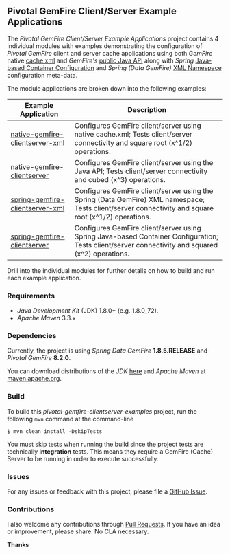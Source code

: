 ## Pivotal GemFire Client/Server Example Applications

The *Pivotal GemFire Client/Server Example Applications* project contains 4 individual modules with examples
demonstrating the configuration of *Pivotal GemFire* client and server cache applications using both *GemFire*
native [cache.xml](http://gemfire.docs.pivotal.io/docs-gemfire/latest/reference/topics/chapter_overview_cache_xml.html)
and *GemFire's* [public Java API](http://data-docs-samples.cfapps.io/docs-gemfire/latest/javadocs/japi/index.html)
along with *Spring* [Java-based Container Configuration](http://docs.spring.io/spring/docs/current/spring-framework-reference/htmlsingle/#beans-java)
and *Spring (Data GemFire)* [XML Namespace](http://docs.spring.io/spring-data-gemfire/docs/current/reference/html/#_spring_data_gemfire_core_schema_gfe)
configuration meta-data.

The module applications are broken down into the following examples:

Example Application | Description
------------------- | -----------
[native-gemfire-clientserver-xml](https://github.com/jxblum/pivotal-gemfire-clientserver-examples/tree/master/native-gemfire-clientserver-xml) | Configures GemFire client/server using native cache.xml; Tests client/server connectivity and square root (x^1/2) operations.
[native-gemfire-clientserver](https://github.com/jxblum/pivotal-gemfire-clientserver-examples/tree/master/native-gemfire-clientserver) | Configures GemFire client/server using the Java API; Tests client/server connectivity and cubed (x^3) operations.
[spring-gemfire-clientserver-xml](https://github.com/jxblum/pivotal-gemfire-clientserver-examples/tree/master/spring-gemfire-clientserver-xml) | Configures GemFire client/server using the Spring (Data GemFire) XML namespace; Tests client/server connectivity and square root (x^1/2) operations.
[spring-gemfire-clientserver](https://github.com/jxblum/pivotal-gemfire-clientserver-examples/tree/master/spring-gemfire-clientserver) | Configures GemFire client/server using Spring Java-based Container Configuration; Tests client/server connectivity and squared (x^2) operations.

Drill into the individual modules for further details on how to build and run each example application.

### Requirements

* *Java Development Kit* (JDK) 1.8.0+ (e.g. 1.8.0_72).
* *Apache Maven* 3.3.x

### Dependencies

Currently, the project is using *Spring Data GemFire* **1.8.5.RELEASE** and *Pivotal GemFire* **8.2.0**.

You can download distributions of the *JDK* [here](http://www.oracle.com/technetwork/java/javase/downloads/index.html)
and *Apache Maven* at [maven.apache.org](http://maven.apache.org/download.cgi).

### Build

To build this *pivotal-gemfire-clientserver-examples* project, run the following `mvn` command at the command-line

```
$ mvn clean install -DskipTests
```

You must skip tests when running the build since the project tests are technically **integration** tests.  This means
they require a GemFire (Cache) Server to be running in order to execute successfully.

### Issues

For any issues or feedback with this project, please file a [GitHub Issue](https://github.com/jxblum/pivotal-gemfire-clientserver-examples/issues).

### Contributions

I also welcome any contributions through [Pull Requests](https://github.com/jxblum/pivotal-gemfire-clientserver-examples/pulls).
If you have an idea or improvement, please share.  No CLA necessary.

**Thanks**
